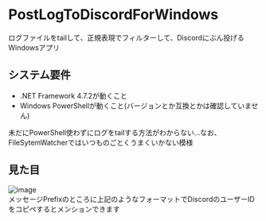 # PostLogToDiscordForWindows
ログファイルをtailして、正規表現でフィルターして、Discordにぶん投げるWindowsアプリ

## システム要件
* .NET Framework 4.7.2が動くこと
* Windows PowerShellが動くこと(バージョンとか互換とかは確認していません)

未だにPowerShell使わずにログをtailする方法がわからない...なお、FileSytemWatcherではいつものごとくうまくいかない模様

## 見た目
![image](https://user-images.githubusercontent.com/4087776/82210227-9a620980-9949-11ea-85fa-206ee6c337b0.png)  
メッセージPrefixのところに上記のようなフォーマットでDiscordのユーザーIDをコピペするとメンションできます
